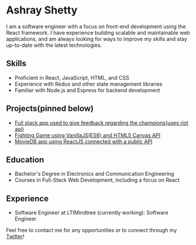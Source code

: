 
# Ashray Shetty

I am a software engineer with a focus on front-end development using the React framework. I have experience building scalable and maintainable web applications, and am always looking for ways to improve my skills and stay up-to-date with the latest technologies.

## Skills
* Proficient in React, JavaScript, HTML, and CSS
* Experience with Redux and other state management libraries
* Familiar with Node.js and Express for backend development

## Projects(pinned below)
* [Full stack app used to give feedback regarding the champions(uses riot api)](https://github.com/RayAsh37/personal-project-lol-playstyle)
* [Fighting Game using VanillaJS(ES6) and HTML5 Canvas API](https://github.com/RayAsh37/fighting-game)
* [MovieDB app using ReactJS connected with a public API](https://github.com/RayAsh37/MovieDB-ReactProject)

## Education
* Bachelor's Degree in Electronics and Communication Engineering
* Courses in Full-Stack Web Development, including a focus on React

## Experience
* Software Engineer at LTIMindtree (currently working): Software Engineer

Feel free to contact me for any opportunities or to connect through my [Twitter](https://twitter.com/RayAsh37)!
